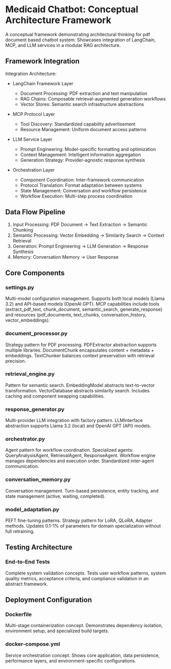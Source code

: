 # Medicaid Chatbot: Conceptual Architecture Framework

A conceptual framework demonstrating architectural thinking for pdf document based chatbot system. Showcases integration of LangChain, MCP, and LLM services in a modular RAG architecture.

## Framework Integration

Integration Architecture:

- LangChain Framework Layer
  - Document Processing: PDF extraction and text manipulation
  - RAG Chains: Composable retrieval-augmented generation workflows
  - Vector Stores: Semantic search infrastructure abstractions

- MCP Protocol Layer
  - Tool Discovery: Standardized capability advertisement
  - Resource Management: Uniform document access patterns

- LLM Service Layer
  - Prompt Engineering: Model-specific formatting and optimization
  - Context Management: Intelligent information aggregation
  - Generation Strategy: Provider-agnostic response synthesis

- Orchestration Layer
  - Component Coordination: Inter-framework communication
  - Protocol Translation: Format adaptation between systems
  - State Management: Conversation and workflow persistence
  - Workflow Execution: Multi-step process coordination

## Data Flow Pipeline

1. Input Processing: PDF Document → Text Extraction → Semantic Chunking
2. Semantic Processing: Vector Embedding → Similarity Search → Context Retrieval
3. Generation: Prompt Engineering → LLM Generation → Response Synthesis
4. Memory: Conversation Memory → User Response

## Core Components

### settings.py
Multi-model configuration management. Supports both local models (Llama 3.2) and API-based models (OpenAI GPT). MCP capabilities include tools (extract_pdf_text, chunk_document, semantic_search, generate_response) and resources (pdf_documents, text_chunks, conversation_history, vector_embeddings).

### document_processor.py
Strategy pattern for PDF processing. PDFExtractor abstraction supports multiple libraries. DocumentChunk encapsulates content + metadata + embeddings. TextChunker balances context preservation with retrieval precision.

### retrieval_engine.py
Pattern for semantic search. EmbeddingModel abstracts text-to-vector transformation. VectorDatabase abstracts similarity search. Includes caching and component swapping capabilities.

### response_generator.py
Multi-provider LLM integration with factory pattern. LLMInterface abstraction supports Llama 3.2 (local) and OpenAI GPT (API) models.

### orchestrator.py
Agent pattern for workflow coordination. Specialized agents: QueryAnalysisAgent, RetrievalAgent, ResponseAgent. Workflow engine manages dependencies and execution order. Standardized inter-agent communication.

### conversation_memory.py
Conversation management. Turn-based persistence, entity tracking, and state management (active, waiting, completed).

### model_adaptation.py
PEFT fine-tuning patterns. Strategy pattern for LoRA, QLoRA, Adapter methods. Updates 0.1-1% of parameters for domain specialization without full retraining.

## Testing Architecture

### End-to-End Tests
Complete system validation concepts. Tests user workflow patterns, system quality metrics, acceptance criteria, and compliance validation in an abstract framework.

## Deployment Configuration

### Dockerfile
Multi-stage containerization concept. Demonstrates dependency isolation, environment setup, and specialized build targets.

### docker-compose.yml
Service orchestration concept. Shows core application, data persistence, performance layers, and environment-specific configurations.

